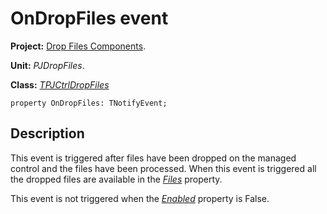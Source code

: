 # OnDropFiles event #

**Project:** [Drop Files Components](DropFilesComponents.md).

**Unit:** _PJDropFiles_.

**Class:** _[TPJCtrlDropFiles](TPJCtrlDropFiles.md)_

```
property OnDropFiles: TNotifyEvent;
```

## Description ##

This event is triggered after files have been dropped on the managed control and the files have been processed. When this event is triggered all the dropped files are available in the _[Files](TPJCtrlDropFilesFiles.md)_  property.

This event is not triggered when the _[Enabled](TPJCtrlDropFilesEnabled.md)_ property is False.